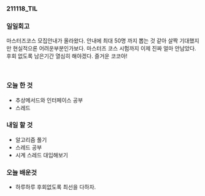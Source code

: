 ### 211118_TIL

### 일일회고

마스터즈코스 모집안내가 올라왔다. 안내에 최대 50명 까지 뽑는 것 같아 살짝 기대했지만
현실적으론 어려운부분인가보다. 마스터즈 코스 시험까지 이제 진짜 얼마 안남았다. 후회 없도록
남은기간 열심히 해야겠다. 즐거운 코코아!

<br>

### 오늘 한 것

- 추상메서드와 인터페이스 공부
- 스레드

### 내일 할 것

- 알고리즘 풀기
- 스레드 공부
- 시계 스레드 대입해보기

### 오늘 배운것

- 하루하루 후회없도록 최선을 다하자.
